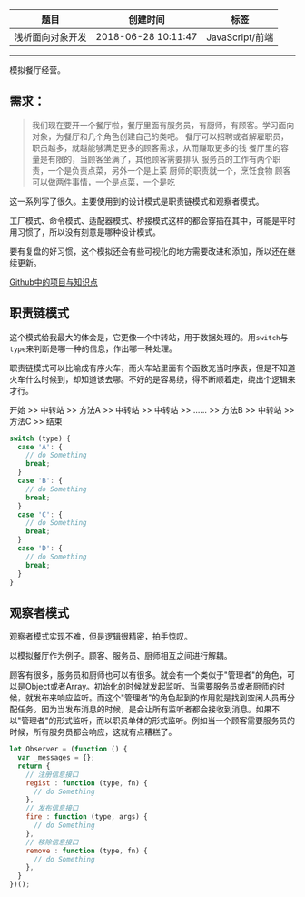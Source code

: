| 题目             | 创建时间            | 标签            |
| ---------------- | ------------------- | --------------- |
| 浅析面向对象开发 | 2018-06-28 10:11:47 | JavaScript/前端 |

------

模拟餐厅经营。

## 需求：

> 我们现在要开一个餐厅啦，餐厅里面有服务员，有厨师，有顾客。学习面向对象，为餐厅和几个角色创建自己的类吧。
> 餐厅可以招聘或者解雇职员，职员越多，就越能够满足更多的顾客需求，从而赚取更多的钱
> 餐厅里的容量是有限的，当顾客坐满了，其他顾客需要排队
> 服务员的工作有两个职责，一个是负责点菜，另外一个是上菜
> 厨师的职责就一个，烹饪食物
> 顾客可以做两件事情，一个是点菜，一个是吃

这一系列写了很久。主要使用到的设计模式是职责链模式和观察者模式。

工厂模式、命令模式、适配器模式、桥接模式这样的都会穿插在其中，可能是平时用习惯了，所以没有刻意是哪种设计模式。

要有复盘的好习惯，这个模拟还会有些可视化的地方需要改进和添加，所以还在继续更新。

[Github中的项目与知识点](https://github.com/Coyeah/js-primer#oop-restaurant)

## 职责链模式

这个模式给我最大的体会是，它更像一个中转站，用于数据处理的。用`switch`与`type`来判断是哪一种的信息，作出哪一种处理。

职责链模式可以比喻成有序火车，而火车站里面有个函数充当时序表，但是不知道火车什么时候到，却知道该去哪。不好的是容易绕，得不断顺着走，绕出个逻辑来才行。

开始 >> 中转站 >> 方法A >> 中转站 >> 中转站 >> ...... >> 方法B >> 中转站 >> 方法C >> 结束

```JavaScript
switch (type) {
  case 'A': {
    // do Something
    break;
  }
  case 'B': {
    // do Something
    break;
  }
  case 'C': {
    // do Something
    break;
  }
  case 'D': {
    // do Something
    break;
  }
}
```

## 观察者模式

观察者模式实现不难，但是逻辑很精密，拍手惊叹。

以模拟餐厅作为例子。顾客、服务员、厨师相互之间进行解耦。

顾客有很多，服务员和厨师也可以有很多。就会有一个类似于"管理者"的角色，可以是Object或者Array。初始化的时候就发起监听。当需要服务员或者厨师的时候，就发布来响应监听。而这个"管理者"的角色起到的作用就是找到空闲人员再分配任务。因为当发布消息的时候，是会让所有监听者都会接收到消息。如果不以"管理者"的形式监听，而以职员单体的形式监听。例如当一个顾客需要服务员的时候，所有服务员都会响应，这就有点糟糕了。

```JavaScript
let Observer = (function () {
  var _messages = {};
  return {
    // 注册信息接口
    regist : function (type, fn) {
      // do Something
    },
    // 发布信息接口
    fire : function (type, args) {
      // do Something
    },
    // 移除信息接口
    remove : function (type, fn) {
      // do Something
    },
  }
})();
```

